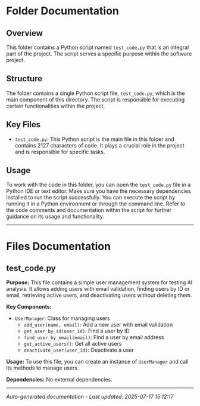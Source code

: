 # Folder Documentation

## Overview
This folder contains a Python script named `test_code.py` that is an integral part of the project. The script serves a specific purpose within the software project.

## Structure
The folder contains a single Python script file, `test_code.py`, which is the main component of this directory. The script is responsible for executing certain functionalities within the project.

## Key Files
- `test_code.py`: This Python script is the main file in this folder and contains 2127 characters of code. It plays a crucial role in the project and is responsible for specific tasks.

## Usage
To work with the code in this folder, you can open the `test_code.py` file in a Python IDE or text editor. Make sure you have the necessary dependencies installed to run the script successfully. You can execute the script by running it in a Python environment or through the command line. Refer to the code comments and documentation within the script for further guidance on its usage and functionality.

---

# Files Documentation

## test_code.py

**Purpose:** This file contains a simple user management system for testing AI analysis. It allows adding users with email validation, finding users by ID or email, retrieving active users, and deactivating users without deleting them.

**Key Components:**
- `UserManager`: Class for managing users
  - `add_user(name, email)`: Add a new user with email validation
  - `get_user_by_id(user_id)`: Find a user by ID
  - `find_user_by_email(email)`: Find a user by email address
  - `get_active_users()`: Get all active users
  - `deactivate_user(user_id)`: Deactivate a user

**Usage:** To use this file, you can create an instance of `UserManager` and call its methods to manage users.

**Dependencies:** No external dependencies.

---
*Auto-generated documentation - Last updated: 2025-07-17 15:12:17*
